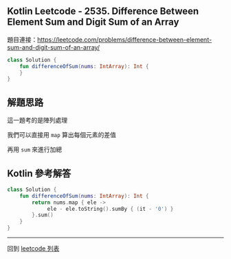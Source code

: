 ## Kotlin Leetcode - 2535. Difference Between Element Sum and Digit Sum of an Array

題目連接：<https://leetcode.com/problems/difference-between-element-sum-and-digit-sum-of-an-array/>

```kotlin
class Solution {
    fun differenceOfSum(nums: IntArray): Int {
    }
}
```

## 解題思路

這一題考的是陣列處理

我們可以直接用 `map` 算出每個元素的差值

再用 `sum` 來進行加總

## Kotlin 參考解答

```kotlin
class Solution {
    fun differenceOfSum(nums: IntArray): Int {
        return nums.map { ele ->
             ele - ele.toString().sumBy { (it - '0') }
        }.sum()
    }
}
```

------

回到 [leetcode 列表](index.md)
